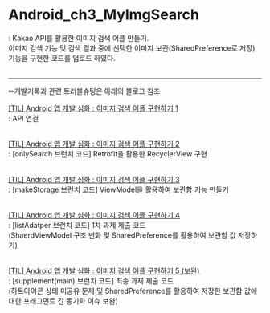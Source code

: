 # Android_ch3_MyImgSearch
: Kakao API를 활용한 이미지 검색 어플 만들기. <br> 이미지 검색 기능 및 검색 결과 중에 선택한 이미지 보관(SharedPreference로 저장) 기능을 구현한 코드를 업로드 하였다. <br><br>

<hr>

✏개발기록과 관련 트러블슈팅은 아래의 블로그 참조 <br>

[[TIL] Android 앱 개발 심화 : 이미지 검색 어플 구현하기 1](https://velog.io/@wiz_hey/TIL-Android-%EC%95%B1-%EA%B0%9C%EB%B0%9C-%EC%8B%AC%ED%99%94-%EC%9D%B4%EB%AF%B8%EC%A7%80-%EA%B2%80%EC%83%89-%EC%96%B4%ED%94%8C-%EA%B5%AC%ED%98%84%ED%95%98%EA%B8%B0-1) <br>
: API 연결 <br>
<br>

[[TIL] Android 앱 개발 심화 : 이미지 검색 어플 구현하기 2](https://velog.io/@wiz_hey/TIL-Android-%EC%95%B1-%EA%B0%9C%EB%B0%9C-%EC%8B%AC%ED%99%94-%EC%9D%B4%EB%AF%B8%EC%A7%80-%EA%B2%80%EC%83%89-%EC%96%B4%ED%94%8C-%EA%B5%AC%ED%98%84%ED%95%98%EA%B8%B0-2) <br>
: [onlySearch 브런치 코드] Retrofit을 활용한 RecyclerView 구현 <br>
<br>

[[TIL] Android 앱 개발 심화 : 이미지 검색 어플 구현하기 3](https://velog.io/@wiz_hey/TIL-Android-%EC%95%B1-%EA%B0%9C%EB%B0%9C-%EC%8B%AC%ED%99%94-%EC%9D%B4%EB%AF%B8%EC%A7%80-%EA%B2%80%EC%83%89-%EC%96%B4%ED%94%8C-%EA%B5%AC%ED%98%84%ED%95%98%EA%B8%B0-3) <br>
: [makeStorage 브런치 코드] ViewModel을 활용하여 보관함 기능 만들기 <br>
<br>

[[TIL] Android 앱 개발 심화 : 이미지 검색 어플 구현하기 4](https://velog.io/@wiz_hey/TIL-Android-%EC%95%B1-%EA%B0%9C%EB%B0%9C-%EC%8B%AC%ED%99%94-%EC%9D%B4%EB%AF%B8%EC%A7%80-%EA%B2%80%EC%83%89-%EC%96%B4%ED%94%8C-%EA%B5%AC%ED%98%84%ED%95%98%EA%B8%B0-4) <br>
: [listAdatper 브런치 코드] 1차 과제 제출 코드 <br> (ShaerdViewModel 구조 변화 및 SharedPreference를 활용하여 보관함 값 저장하기) <br>
<br>

[[TIL] Android 앱 개발 심화 : 이미지 검색 어플 구현하기 5 (보완)](https://velog.io/@wiz_hey/TIL-Android-%EC%95%B1-%EA%B0%9C%EB%B0%9C-%EC%8B%AC%ED%99%94-%EC%9D%B4%EB%AF%B8%EC%A7%80-%EA%B2%80%EC%83%89-%EC%96%B4%ED%94%8C-%EA%B5%AC%ED%98%84%ED%95%98%EA%B8%B0-5-%EB%B3%B4%EC%99%84) <br>
: [supplement(main) 브런치 코드] 최종 과제 제출 코드 <br> (하트아이콘 상태 미공유 문제 및 SharedPreference를 활용하여 저장한 보관함 값에 대한 프래그먼트 간 동기화 이슈 보완) <br>
